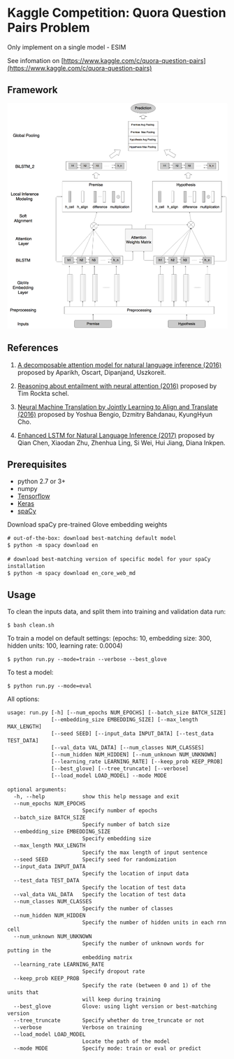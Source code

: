 # Kaggle Competition: Quora Question Pairs Problem

Only implement on a single model - ESIM

See infomation on [https://www.kaggle.com/c/quora-question-pairs](https://www.kaggle.com/c/quora-question-pairs)

Framework
---------

![](assets/framework.png)



References
----------

1. [A decomposable attention model for natural language inference (2016)](https://arxiv.org/abs/1606.01933) proposed by Aparikh, Oscart, Dipanjand, Uszkoreit.

2. [Reasoning about entailment with neural attention (2016)](https://arxiv.org/abs/1509.06664) proposed by Tim Rockta schel.

3. [Neural Machine Translation by Jointly Learning to Align and Translate (2016)](https://arxiv.org/abs/1409.0473) proposed by Yoshua Bengio, Dzmitry Bahdanau, KyungHyun Cho.

4. [Enhanced LSTM for Natural Language Inference (2017)](https://arxiv.org/abs/1609.06038) proposed by Qian Chen, Xiaodan Zhu, Zhenhua Ling, Si Wei, Hui Jiang, Diana Inkpen.


Prerequisites
-------------

- python 2.7 or 3+
- numpy
- [Tensorflow](https://www.tensorflow.org/)
- [Keras](https://github.com/fchollet/keras)
- [spaCy](https://spacy.io)

Download spaCy pre-trained Glove embedding weights

    # out-of-the-box: download best-matching default model
    $ python -m spacy download en

    # download best-matching version of specific model for your spaCy installation
    $ python -m spacy download en_core_web_md


Usage
-----

To clean the inputs data, and split them into training and validation data run:

    $ bash clean.sh

To train a model on default settings: (epochs: 10, embedding size: 300, hidden units: 100, learning rate: 0.0004)

    $ python run.py --mode=train --verbose --best_glove

To test a model:

    $ python run.py --mode=eval


All options:
```
usage: run.py [-h] [--num_epochs NUM_EPOCHS] [--batch_size BATCH_SIZE]
              [--embedding_size EMBEDDING_SIZE] [--max_length MAX_LENGTH]
              [--seed SEED] [--input_data INPUT_DATA] [--test_data TEST_DATA]
              [--val_data VAL_DATA] [--num_classes NUM_CLASSES]
              [--num_hidden NUM_HIDDEN] [--num_unknown NUM_UNKNOWN]
              [--learning_rate LEARNING_RATE] [--keep_prob KEEP_PROB]
              [--best_glove] [--tree_truncate] [--verbose]
              [--load_model LOAD_MODEL] --mode MODE

optional arguments:
  -h, --help            show this help message and exit
  --num_epochs NUM_EPOCHS
                        Specify number of epochs
  --batch_size BATCH_SIZE
                        Specify number of batch size
  --embedding_size EMBEDDING_SIZE
                        Specify embedding size
  --max_length MAX_LENGTH
                        Specify the max length of input sentence
  --seed SEED           Specify seed for randomization
  --input_data INPUT_DATA
                        Specify the location of input data
  --test_data TEST_DATA
                        Specify the location of test data
  --val_data VAL_DATA   Specify the location of test data
  --num_classes NUM_CLASSES
                        Specify the number of classes
  --num_hidden NUM_HIDDEN
                        Specify the number of hidden units in each rnn cell
  --num_unknown NUM_UNKNOWN
                        Specify the number of unknown words for putting in the
                        embedding matrix
  --learning_rate LEARNING_RATE
                        Specify dropout rate
  --keep_prob KEEP_PROB
                        Specify the rate (between 0 and 1) of the units that
                        will keep during training
  --best_glove          Glove: using light version or best-matching version
  --tree_truncate       Specify whether do tree_truncate or not
  --verbose             Verbose on training
  --load_model LOAD_MODEL
                        Locate the path of the model
  --mode MODE           Specify mode: train or eval or predict
```
